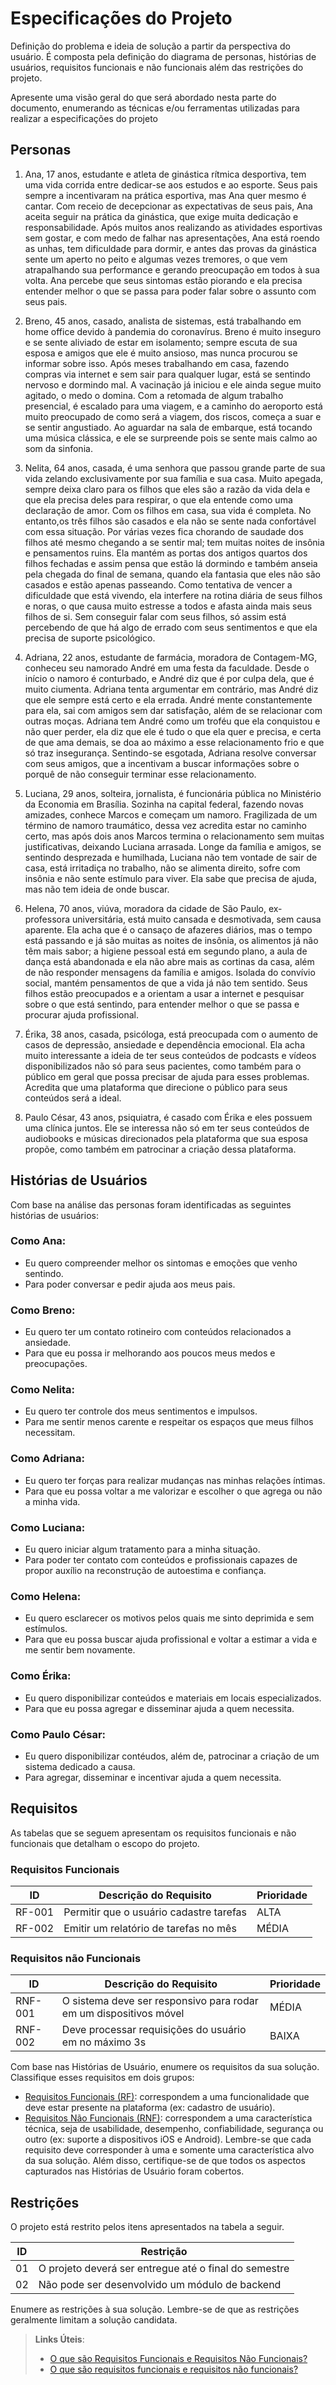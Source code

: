 # Especificações do Projeto

Definição do problema e ideia de solução a partir da perspectiva do usuário. É composta pela definição do  diagrama de personas, histórias de usuários, requisitos funcionais e não funcionais além das restrições do projeto.

Apresente uma visão geral do que será abordado nesta parte do documento, enumerando as técnicas e/ou ferramentas utilizadas para realizar a especificações do projeto

## Personas

01. Ana, 17 anos, estudante e atleta de ginástica rítmica desportiva, tem uma vida corrida entre dedicar-se aos estudos e ao esporte. Seus pais sempre a incentivaram na prática esportiva, mas Ana quer mesmo é cantar. Com receio de decepcionar as expectativas de seus pais, Ana aceita seguir na prática da ginástica, que exige muita dedicação e responsabilidade. Após muitos anos realizando as atividades esportivas sem gostar, e com medo de falhar nas apresentações, Ana está roendo as unhas, tem dificuldade para dormir, e antes das provas da ginástica sente um aperto no peito e algumas vezes tremores, o que vem atrapalhando sua performance e gerando preocupação em todos à sua volta. Ana percebe que seus sintomas estão piorando e ela precisa entender melhor o que se passa para poder falar sobre o assunto com seus pais.

02. Breno, 45 anos, casado, analista de sistemas, está trabalhando em home office devido à pandemia do coronavírus. Breno é muito inseguro e se sente aliviado de estar em isolamento; sempre escuta de sua esposa e amigos que ele é muito ansioso, mas nunca procurou se informar sobre isso. Após meses trabalhando em casa, fazendo compras via internet e sem sair para qualquer lugar, está se sentindo nervoso e dormindo mal. A vacinação já iniciou e ele ainda segue muito agitado, o medo o domina. Com a retomada de algum trabalho presencial, é escalado para uma viagem, e a caminho do aeroporto está muito preocupado de como será a viagem, dos riscos, começa a suar e se sentir angustiado. Ao aguardar na sala de embarque, está tocando uma música clássica, e ele se surpreende pois se sente mais calmo ao som da sinfonia. 

03. Nelita, 64 anos, casada, é uma senhora que passou grande parte de sua vida zelando exclusivamente por sua família e sua casa. Muito apegada, sempre deixa claro para os filhos que eles são a razão da vida dela e que ela precisa deles para respirar, o que ela entende como uma declaração de amor. Com os filhos em casa, sua vida é completa. No entanto,os três filhos são casados e ela não se sente nada confortável com essa situação. Por várias vezes fica chorando de saudade dos filhos até mesmo chegando a se sentir mal; tem  muitas noites de insônia e pensamentos ruins. Ela mantém as portas dos antigos quartos dos filhos fechadas e assim pensa que estão lá dormindo e também anseia pela chegada do final de semana, quando ela fantasia que eles não são casados e estão apenas passeando. Como tentativa de vencer a dificuldade que está vivendo, ela interfere na rotina diária de seus filhos e noras, o que causa muito estresse a todos e afasta ainda mais seus filhos de si. Sem conseguir falar com seus filhos, só assim está percebendo de que há algo de errado com seus sentimentos e que ela precisa de suporte psicológico.

04. Adriana, 22 anos, estudante de farmácia, moradora de Contagem-MG, conheceu seu namorado André em uma festa da faculdade. Desde o início o namoro é conturbado, e André diz que é por culpa dela, que é muito ciumenta. Adriana tenta argumentar em contrário, mas André diz que ele sempre está certo e ela errada.  André mente constantemente para ela, sai com amigos sem dar satisfação, além de se relacionar com outras moças. Adriana tem André como um troféu que ela conquistou e não quer perder, ela diz que ele é tudo o que ela quer e precisa, e certa de que ama demais, se doa ao máximo a esse relacionamento frio e que só traz insegurança. Sentindo-se esgotada, Adriana resolve conversar com seus amigos, que a incentivam a buscar informações sobre o porquê de não conseguir terminar esse relacionamento.

05. Luciana, 29 anos, solteira, jornalista, é funcionária pública no Ministério da Economia em Brasília. Sozinha na capital federal,  fazendo novas amizades, conhece Marcos e começam um namoro. Fragilizada de um término de namoro traumático, dessa vez acredita estar no caminho certo, mas após dois anos Marcos termina o relacionamento sem muitas justificativas, deixando Luciana arrasada. Longe da família e amigos, se sentindo desprezada e humilhada, Luciana  não tem vontade de sair de casa, está irritadiça no trabalho, não se alimenta direito, sofre com insônia e não sente estímulo para viver. Ela sabe que precisa de ajuda, mas não tem ideia de onde buscar.

06. Helena, 70 anos, viúva, moradora da cidade de São Paulo, ex-professora universitária, está muito cansada e desmotivada, sem causa aparente. Ela acha que é  o cansaço de afazeres diários, mas o tempo está passando e já são muitas as noites de insônia, os alimentos já não têm mais sabor; a higiene pessoal está em segundo plano, a aula de dança está abandonada e ela não abre mais as cortinas da casa, além de não responder mensagens da família e amigos. Isolada do convívio social, mantém pensamentos de que a vida já não tem sentido. Seus filhos estão preocupados e a orientam a usar a internet e pesquisar sobre o que está sentindo, para entender melhor o que se passa e procurar ajuda profissional.

07. Érika, 38 anos, casada, psicóloga, está preocupada com o aumento de casos de depressão, ansiedade e dependência emocional. Ela acha muito interessante a ideia de ter seus conteúdos de podcasts e vídeos disponibilizados não só para seus pacientes, como também para o público em geral que possa precisar de ajuda para esses problemas. Acredita que uma plataforma que direcione o público para seus conteúdos será a ideal.

08. Paulo César, 43 anos, psiquiatra, é casado com Érika e eles possuem uma clínica juntos. Ele se interessa não só em ter seus conteúdos de audiobooks e músicas direcionados pela plataforma que sua esposa propõe, como também em patrocinar a criação dessa plataforma.

## Histórias de Usuários 

Com base na análise das personas foram identificadas as seguintes histórias de usuários:

### Como Ana:
* Eu quero compreender melhor os sintomas e emoções que venho sentindo.
* Para poder conversar e pedir ajuda aos meus pais.

### Como Breno:
* Eu quero ter um contato rotineiro com conteúdos relacionados a ansiedade.
* Para que eu possa ir melhorando aos poucos meus medos e preocupações.

### Como Nelita:
* Eu quero ter controle dos meus sentimentos e impulsos.
* Para me sentir menos carente e respeitar os espaços que meus filhos necessitam.

### Como Adriana:
* Eu quero ter forças para realizar mudanças nas minhas relações íntimas.
* Para que eu possa voltar a me valorizar e escolher o que agrega ou não a minha vida.

### Como Luciana:
* Eu quero iniciar algum tratamento para a minha situação.
* Para poder ter contato com conteúdos e profissionais capazes de propor auxílio na reconstrução de autoestima e confiança.

### Como Helena:
* Eu quero esclarecer os motivos pelos quais me sinto deprimida e sem estímulos.
* Para que eu possa buscar ajuda profissional e voltar a estimar a vida e me sentir bem novamente.

### Como Érika:
* Eu quero disponibilizar conteúdos e materiais em locais especializados.
* Para que eu possa agregar e disseminar ajuda a quem necessita.

### Como Paulo César:
* Eu quero disponibilizar contéudos, além de, patrocinar a criação de um sistema dedicado a causa.
* Para agregar, disseminar e incentivar ajuda a quem necessita. 

## Requisitos

As tabelas que se seguem apresentam os requisitos funcionais e não funcionais que detalham o escopo do projeto.

### Requisitos Funcionais

|ID    | Descrição do Requisito  | Prioridade |
|------|-----------------------------------------|----|
|RF-001| Permitir que o usuário cadastre tarefas | ALTA | 
|RF-002| Emitir um relatório de tarefas no mês   | MÉDIA |


### Requisitos não Funcionais

|ID     | Descrição do Requisito  |Prioridade |
|-------|-------------------------|----|
|RNF-001| O sistema deve ser responsivo para rodar em um dispositivos móvel | MÉDIA | 
|RNF-002| Deve processar requisições do usuário em no máximo 3s |  BAIXA | 

Com base nas Histórias de Usuário, enumere os requisitos da sua solução. Classifique esses requisitos em dois grupos:

- [Requisitos Funcionais
 (RF)](https://pt.wikipedia.org/wiki/Requisito_funcional):
 correspondem a uma funcionalidade que deve estar presente na
  plataforma (ex: cadastro de usuário).
- [Requisitos Não Funcionais
  (RNF)](https://pt.wikipedia.org/wiki/Requisito_n%C3%A3o_funcional):
  correspondem a uma característica técnica, seja de usabilidade,
  desempenho, confiabilidade, segurança ou outro (ex: suporte a
  dispositivos iOS e Android).
Lembre-se que cada requisito deve corresponder à uma e somente uma
característica alvo da sua solução. Além disso, certifique-se de que
todos os aspectos capturados nas Histórias de Usuário foram cobertos.

## Restrições

O projeto está restrito pelos itens apresentados na tabela a seguir.

|ID| Restrição                                             |
|--|-------------------------------------------------------|
|01| O projeto deverá ser entregue até o final do semestre |
|02| Não pode ser desenvolvido um módulo de backend        |


Enumere as restrições à sua solução. Lembre-se de que as restrições geralmente limitam a solução candidata.

> **Links Úteis**:
> - [O que são Requisitos Funcionais e Requisitos Não Funcionais?](https://codificar.com.br/requisitos-funcionais-nao-funcionais/)
> - [O que são requisitos funcionais e requisitos não funcionais?](https://analisederequisitos.com.br/requisitos-funcionais-e-requisitos-nao-funcionais-o-que-sao/)
